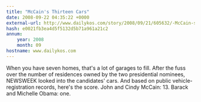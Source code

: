 ```yaml
---
title: "McCain's Thirteen Cars"
date: 2008-09-22 04:35:22 +0000
external-url: http://www.dailykos.com/story/2008/09/21/605632/-McCain-s-Thirteen-Cars
hash: e0021fb3ea4d5f5132d5b71a961a21c2
annum:
    year: 2008
    month: 09
hostname: www.dailykos.com
---
```


When you have seven homes, that's a lot of garages to fill. After the fuss over the number of residences owned by the two presidential nominees, NEWSWEEK looked into the candidates' cars. And based on public vehicle-registration records, here's the score. John and Cindy McCain: 13. Barack and Michelle Obama: one.
